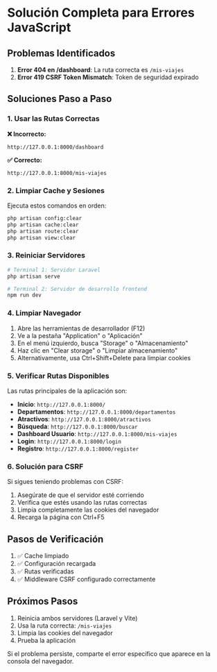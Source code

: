# Solución Completa para Errores JavaScript

## Problemas Identificados

1. **Error 404 en /dashboard**: La ruta correcta es `/mis-viajes`
2. **Error 419 CSRF Token Mismatch**: Token de seguridad expirado

## Soluciones Paso a Paso

### 1. Usar las Rutas Correctas

**❌ Incorrecto:**
```
http://127.0.0.1:8000/dashboard
```

**✅ Correcto:**
```
http://127.0.0.1:8000/mis-viajes
```

### 2. Limpiar Cache y Sesiones

Ejecuta estos comandos en orden:

```bash
php artisan config:clear
php artisan cache:clear
php artisan route:clear
php artisan view:clear
```

### 3. Reiniciar Servidores

```bash
# Terminal 1: Servidor Laravel
php artisan serve

# Terminal 2: Servidor de desarrollo frontend
npm run dev
```

### 4. Limpiar Navegador

1. Abre las herramientas de desarrollador (F12)
2. Ve a la pestaña "Application" o "Aplicación"
3. En el menú izquierdo, busca "Storage" o "Almacenamiento"
4. Haz clic en "Clear storage" o "Limpiar almacenamiento"
5. Alternativamente, usa Ctrl+Shift+Delete para limpiar cookies

### 5. Verificar Rutas Disponibles

Las rutas principales de la aplicación son:

- **Inicio**: `http://127.0.0.1:8000/`
- **Departamentos**: `http://127.0.0.1:8000/departamentos`
- **Atractivos**: `http://127.0.0.1:8000/atractivos`
- **Búsqueda**: `http://127.0.0.1:8000/buscar`
- **Dashboard Usuario**: `http://127.0.0.1:8000/mis-viajes`
- **Login**: `http://127.0.0.1:8000/login`
- **Registro**: `http://127.0.0.1:8000/register`

### 6. Solución para CSRF

Si sigues teniendo problemas con CSRF:

1. Asegúrate de que el servidor esté corriendo
2. Verifica que estés usando las rutas correctas
3. Limpia completamente las cookies del navegador
4. Recarga la página con Ctrl+F5

## Pasos de Verificación

1. ✅ Cache limpiado
2. ✅ Configuración recargada  
3. ✅ Rutas verificadas
4. ✅ Middleware CSRF configurado correctamente

## Próximos Pasos

1. Reinicia ambos servidores (Laravel y Vite)
2. Usa la ruta correcta: `/mis-viajes`
3. Limpia las cookies del navegador
4. Prueba la aplicación

Si el problema persiste, comparte el error específico que aparece en la consola del navegador.